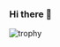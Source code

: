 ### Hi there 👋
![trophy](https://github-profile-trophy.vercel.app/?username=JGH94)
<!--
**JGH94/JGH94** is a ✨ _special_ ✨ repository because its `README.md` (this file) appears on your GitHub profile.
![JGH94's github stats](https://github-readme-stats.vercel.app/api?username=JGH94&show_icons=true)
[![JGH94's github stats](https://github-readme-stats.vercel.app/api/top-langs/?username=JGH94&show_icons=true&hide_border=true&title_color=004386&icon_color=004386&layout=compact)](https://github.com/JGH94)
Here are some ideas to get you started:

- 🔭 I’m currently working on ...
- 🌱 I’m currently learning ...
- 👯 I’m looking to collaborate on ...
- 🤔 I’m looking for help with ...
- 💬 Ask me about ...
- 📫 How to reach me: ...
- 😄 Pronouns: ...
- ⚡ Fun fact: ...
-->
